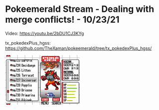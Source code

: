 # Pokeemerald Stream - Dealing with merge conflicts! - 10/23/21

Video: https://youtu.be/2bDU1CJ3KYg

tx_pokedexPlus_hgss: https://github.com/TheXaman/pokeemerald/tree/tx_pokedexPlus_hgss/

![Screenshot](pokeemerald-0.png)
